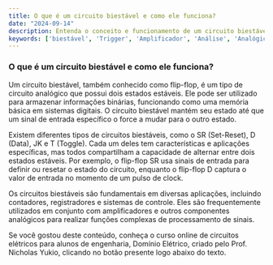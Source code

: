 ```yaml
---
title: O que é um circuito biestável e como ele funciona?
date: "2024-09-14"
description: Entenda o conceito e funcionamento de um circuito biestável no contexto de circuitos analógicos.
keywords: ['biestável', 'Trigger', 'Amplificador', 'Análise', 'Analógico']
---
```


### O que é um circuito biestável e como ele funciona?

Um circuito biestável, também conhecido como flip-flop, é um tipo de circuito analógico que possui dois estados estáveis. Ele pode ser utilizado para armazenar informações binárias, funcionando como uma memória básica em sistemas digitais. O circuito biestável mantém seu estado até que um sinal de entrada específico o force a mudar para o outro estado.

Existem diferentes tipos de circuitos biestáveis, como o SR (Set-Reset), D (Data), JK e T (Toggle). Cada um deles tem características e aplicações específicas, mas todos compartilham a capacidade de alternar entre dois estados estáveis. Por exemplo, o flip-flop SR usa sinais de entrada para definir ou resetar o estado do circuito, enquanto o flip-flop D captura o valor de entrada no momento de um pulso de clock.

Os circuitos biestáveis são fundamentais em diversas aplicações, incluindo contadores, registradores e sistemas de controle. Eles são frequentemente utilizados em conjunto com amplificadores e outros componentes analógicos para realizar funções complexas de processamento de sinais.

Se você gostou deste conteúdo, conheça o curso online de circuitos elétricos para alunos de engenharia, Domínio Elétrico, criado pelo Prof. Nicholas Yukio, clicando no botão presente logo abaixo do texto.